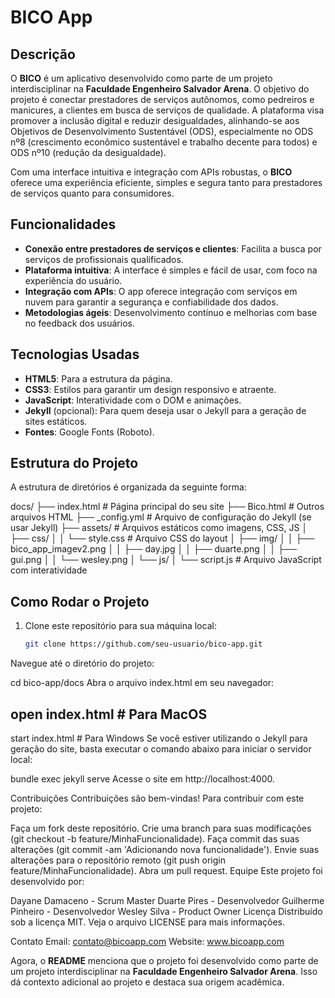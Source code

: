 # BICO App

## Descrição

O **BICO** é um aplicativo desenvolvido como parte de um projeto interdisciplinar na **Faculdade Engenheiro Salvador Arena**. O objetivo do projeto é conectar prestadores de serviços autônomos, como pedreiros e manicures, a clientes em busca de serviços de qualidade. A plataforma visa promover a inclusão digital e reduzir desigualdades, alinhando-se aos Objetivos de Desenvolvimento Sustentável (ODS), especialmente no ODS nº8 (crescimento econômico sustentável e trabalho decente para todos) e ODS nº10 (redução da desigualdade).

Com uma interface intuitiva e integração com APIs robustas, o **BICO** oferece uma experiência eficiente, simples e segura tanto para prestadores de serviços quanto para consumidores.

## Funcionalidades

- **Conexão entre prestadores de serviços e clientes**: Facilita a busca por serviços de profissionais qualificados.
- **Plataforma intuitiva**: A interface é simples e fácil de usar, com foco na experiência do usuário.
- **Integração com APIs**: O app oferece integração com serviços em nuvem para garantir a segurança e confiabilidade dos dados.
- **Metodologias ágeis**: Desenvolvimento contínuo e melhorias com base no feedback dos usuários.

## Tecnologias Usadas

- **HTML5**: Para a estrutura da página.
- **CSS3**: Estilos para garantir um design responsivo e atraente.
- **JavaScript**: Interatividade com o DOM e animações.
- **Jekyll** (opcional): Para quem deseja usar o Jekyll para a geração de sites estáticos.
- **Fontes**: Google Fonts (Roboto).

## Estrutura do Projeto

A estrutura de diretórios é organizada da seguinte forma:

docs/
├── index.html            # Página principal do seu site
├── Bico.html             # Outros arquivos HTML
├── _config.yml           # Arquivo de configuração do Jekyll (se usar Jekyll)
├── assets/               # Arquivos estáticos como imagens, CSS, JS
│   ├── css/
│   │   └── style.css     # Arquivo CSS do layout
│   ├── img/
│   │   ├── bico_app_imagev2.png
│   │   ├── day.jpg
│   │   ├── duarte.png
│   │   ├── gui.png
│   │   └── wesley.png
│   └── js/
│       └── script.js     # Arquivo JavaScript com interatividade


## Como Rodar o Projeto

1. Clone este repositório para sua máquina local:
   ```bash
   git clone https://github.com/seu-usuario/bico-app.git
Navegue até o diretório do projeto:


cd bico-app/docs
Abra o arquivo index.html em seu navegador:


open index.html  # Para MacOS
----------------------------------------------------------------------------------------------------------------
start index.html # Para Windows
Se você estiver utilizando o Jekyll para geração do site, basta executar o comando abaixo para iniciar o servidor local:

bundle exec jekyll serve
Acesse o site em http://localhost:4000.

Contribuições
Contribuições são bem-vindas! Para contribuir com este projeto:

Faça um fork deste repositório.
Crie uma branch para suas modificações (git checkout -b feature/MinhaFuncionalidade).
Faça commit das suas alterações (git commit -am 'Adicionando nova funcionalidade').
Envie suas alterações para o repositório remoto (git push origin feature/MinhaFuncionalidade).
Abra um pull request.
Equipe
Este projeto foi desenvolvido por:

Dayane Damaceno - Scrum Master
Duarte Pires - Desenvolvedor
Guilherme Pinheiro - Desenvolvedor
Wesley Silva - Product Owner
Licença
Distribuído sob a licença MIT. Veja o arquivo LICENSE para mais informações.

Contato
Email: contato@bicoapp.com
Website: www.bicoapp.com

Agora, o **README** menciona que o projeto foi desenvolvido como parte de um projeto interdisciplinar na **Faculdade Engenheiro Salvador Arena**. Isso dá contexto adicional ao projeto e destaca sua origem acadêmica.
